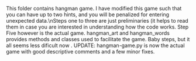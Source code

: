 This folder contains hangman game. I have modified this game such that you can have up to two hints, and you will be penalized for entering unexpected data.\nSteps one to three are just preliminaries (it helps to read them in case you are interested in understanding how the code works. Step Five however is the actual game. hangman_art and hangman_words provides methods and classes used to facilitate the game. Baby steps, but it all seems less dificult now
. UPDATE: hangman-game.py is now the actual game with good descriptive comments and a few minor fixes.
